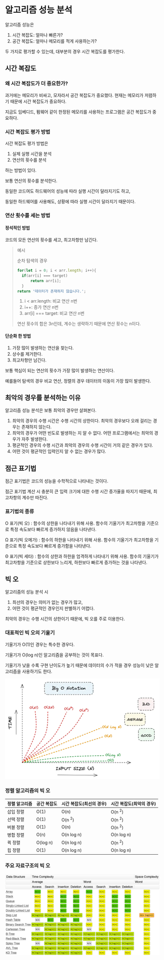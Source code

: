 # 알고리즘 성능 분석
알고리즘 성능은
1. 시간 복잡도: 얼마나 빠른가?
2. 공간 복잡도: 얼마나 메모리를 적게 사용하는가?

두 가지로 평가할 수 있는데, 대부분의 경우 시간 복잡도를 평가한다.

## 시간 복잡도
### 왜 시간 복잡도가 더 중요한가?
과거에는 메모리가 비싸고, 모자라서 공간 복잡도가 중요했다. 현재는 메모리가 저렴하기 때문에 시간 복잡도가 중요하다.

지금도 임베디드, 펌웨어 같이 한정된 메모리를 사용하는 프로그램은 공간 복잡도가 중요하다.

### 시간 복잡도 평가 방법
시간 복잡도 평가 방법은
1. 실제 실행 시간을 분석
2. 연산의 횟수를 분석

하는 방법이 있다.

보통 연산의 횟수를 분석한다.

동일한 코드여도 하드웨어의 성능에 따라 실행 시간이 달라지기도 하고,

동일한 하드웨어를 사용해도, 상황에 따라 실행 시간이 달라지기 때문이다.

### 연산 횟수를 세는 방법
#### 정석적인 방법
코드의 모든 연산의 횟수를 세고, 최고차항만 남긴다.
> 예시
> 
> 순차 탐색의 경우
> ```javascript
> for(let i = 0; i < arr.length; i++){
>   if(arr[i] === target)
>       return arr[i];
>   }
> return '데이터가 존재하지 않습니다.';
> ```
> 1. i < arr.length: 비교 연산 n번
> 2. i++: 증가 연산 n번
> 3. arr[i] === target: 비교 연산 n번
> 
> 연산 횟수의 합은 3n인데, 계수는 생략하기 때문에 연산 횟수는 n이다.

#### 단순화 한 방법
1. 가장 많이 발생하는 연산을 찾는다.
2. 상수를 제거한다.
3. 최고차항만 남긴다.

보통 핵심이 되는 연산의 횟수가 가장 많이 발생하는 연산이다.

예를들어 탐색의 경우 비교 연산, 정렬의 경우 데이터의 이동이 가장 많이 발생한다.

## 최악의 경우를 분석하는 이유
알고리즘 성능 분석은 보통 최악의 경우만 살펴본다.
1. 최악의 경우의 수행 시간은 수행 시간의 상한이다. 최악의 경우보다 오래 걸리는 경우는 존재하지 않는다.
2. 최악의 경우가 어떤 빈도로 발생하는 지 알 수 없다. 어떤 프로그램에서는 최악의 경우가 자주 발생한다.
3. 평균적인 경우의 수행 시간과 최악의 경우의 수행 시간이 거의 같은 경우가 있다.
4. 어떤 것이 평균적인 입력인지 알 수 없는 경우가 많다.

## 점근 표기법
점근 표기법은 코드의 성능을 수학적으로 나타내는 것이다.

점근 표기법 계산 시 충분히 큰 입력 크기에 대한 수행 시간 증가율을 따지기 때문에, 최고차항의 계수만 따진다.

### 표기법의 종류
O 표기(빅 오) : 함수의 상한을 나타내기 위해 사용. 함수의 기울기가 최고차항을 기준으로 특정 속도보다 빠르게 증가하지 않음을 나타낸다.

Ω 표기(빅 오메가) : 함수의 하한을 나타내기 위해 사용. 함수의 기울기가 최고차항을 기준으로 특정 속도보다 빠르게 증가함을 나타낸다.

Θ 표기(빅 세타) : 함수의 상한과 하한을 엄격하게 나타내기 위해 사용. 함수의 기울기가 최고차항을 기준으로 상한보다 느리게, 하한보다 빠르게 증가하는 것을 나타낸다.

## 빅 오
알고리즘의 성능 분석 시
1. 최선의 경우는 의미가 없는 경우가 많고,
2. 어떤 것이 평균적인 경우인지 판별하기 어렵다.

최악의 경우는 수행 시간의 상한이기 때문에, 빅 오를 주로 이용한다.

### 대표적인 빅 오의 기울기
기울기가 O(1)인 경우는 특수한 경우다.

기울기가 O(log n)인 알고리즘을 공부하는 것이 목표다.

기울기가 낮을 수록 구현 난이도가 높기 때문에 데이터의 수가 적을 경우 성능이 낮은 알고리즘을 사용하기도 한다.

![Image](./BigO.png)

### 정렬 알고리즘의 빅 오

| 정렬 알고리즘 | 공간 복잡도   | 시간 복잡도(최선의 경우) | 시간 복잡도(최악의 경우)    |
|---------|----------| -- |-------------------|
| 삽입 정렬   | O(1)     | O(n) | O(n <sup>2</sup>) |
| 선택 정렬   | O(1)     | O(n <sup>2</sup>)|     O(n <sup>2</sup>)              |
| 버블 정렬   | O(1)     | O(n)|       O(n <sup>2</sup>)            |
| 병합 정렬   | O(n)     |O(n log n) |      O(n log n)             |
| 퀵 정렬    | O(log n) |O(n log n)|  O(n <sup>2</sup>)                 |
| 힙 정렬    | O(1)     | O(n log n)|O(n log n)|

### 주요 자료구조의 빅 오

![Image](./BigO_DataStructure.png)
